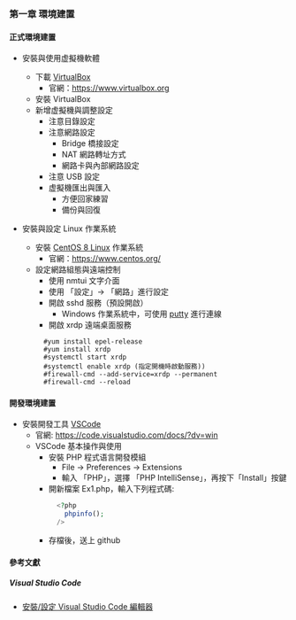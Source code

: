 ### 第一章 環境建置
#### 正式環境建置
+ 安裝與使用虚擬機軟體
  + 下載 [VirtualBox](https://www.virtualbox.org)
    + 官網：https://www.virtualbox.org 
  + 安裝 VirtualBox
  + 新增虚擬機與調整設定
    + 注意目錄設定
    + 注意網路設定
      + Bridge 橋接設定
      + NAT 網路轉址方式
      + 網路卡與內部網路設定
    + 注意 USB 設定
    + 虚擬機匯出與匯入
      + 方便回家練習
      + 備份與回復

+ 安裝與設定 Linux 作業系統
  + 安裝 [CentOS 8 Linux](https://www.centos.org/) 作業系統
    + 官網：https://www.centos.org/
  + 設定網路組態與遠端控制
    + 使用 nmtui 文字介面
    + 使用 「設定」-> 「網路」進行設定
    + 開啟 sshd 服務（預設開啟）
      + Windows 作業系統中，可使用 [putty](https://www.putty.org/) 進行連線
    + 開啟 xrdp 遠端桌面服務
    <pre><code>  #yum install epel-release
      #yum install xrdp
      #systemctl start xrdp
      #systemctl enable xrdp (指定開機時啟動服務)) 
      #firewall-cmd --add-service=xrdp --permanent
      #firewall-cmd --reload
    </code></pre>

#### 開發環境建置
+ 安裝開發工具 [VSCode](https://code.visualstudio.com/docs/?dv=win) 
  + 官網: https://code.visualstudio.com/docs/?dv=win
  + VSCode 基本操作與使用
    + 安裝 PHP 程式语言開發模組
      + File -> Preferences -> Extensions
      + 輸入 「PHP」，選擇 「PHP IntelliSense」，再按下「Install」按鍵 
    + 開新檔案 Ex1.php，輸入下列程式碼:
      ```php
        <?php
          phpinfo();
        />
    + 存檔後，送上 github

#### 參考文獻
##### Visual Studio Code
+ [安裝/設定 Visual Studio Code 編輯器](https://ithelp.ithome.com.tw/articles/10195139?sc=iThelpR)
